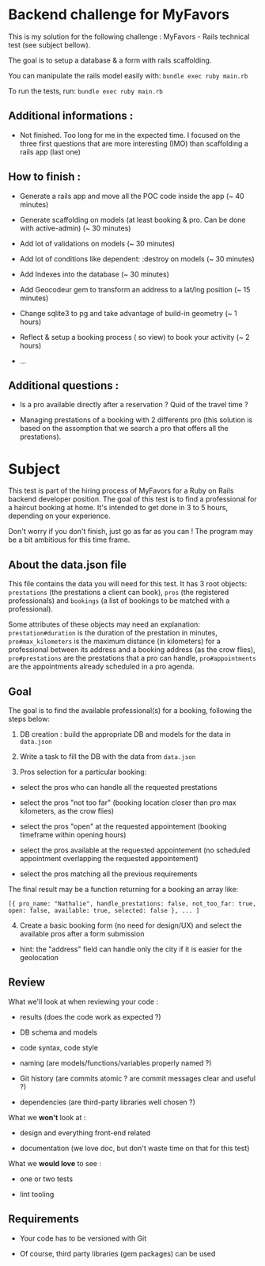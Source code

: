 # Backend challenge for MyFavors

This is my solution for the following challenge : MyFavors - Rails technical test (see subject bellow).

The goal is to setup a database & a form with rails scaffolding.

You can manipulate the rails model easily with: `bundle exec ruby main.rb`

To run the tests, run: `bundle exec ruby main.rb`

## Additional informations : 
	
  * Not finished. Too long for me in the expected time. I focused on the three first questions that are more interesting (IMO) than scaffolding a rails app (last one)

## How to finish :
  
  * Generate a rails app and move all the POC code inside the app (~ 40 minutes)

  * Generate scaffolding on models (at least booking & pro. Can be done with active-admin) (~ 30 minutes)

  * Add lot of validations on models (~ 30 minutes)

  * Add lot of conditions like dependent: :destroy on models (~ 30 minutes)

  * Add Indexes into the database (~ 30 minutes)

  * Add Geocodeur gem to transform an address to a lat/lng position (~ 15 minutes)

  * Change sqlite3 to pg and take advantage of build-in geometry (~ 1 hours)

  * Reflect & setup a booking process ( so view) to book your activity (~ 2 hours)

  * ...


## Additional questions :

* Is a pro available directly after a reservation ? Quid of the travel time ?

* Managing prestations of a booking with 2 differents pro (this solution is based on the assomption that we search a pro that offers all the prestations).




# Subject



This test is part of the hiring process of MyFavors for a Ruby on Rails backend developer position. The goal of this test is to find a professional for a haircut booking at home. It's intended to get done in 3 to 5 hours, depending on your experience.



Don't worry if you don't finish, just go as far as you can ! The program may be a bit ambitious for this time frame.





## About the data.json file



This file contains the data you will need for this test. It has 3 root objects: `prestations` (the prestations a client can book), `pros` (the registered professionals) and `bookings` (a list of bookings to be matched with a professional).



Some attributes of these objects may need an explanation: `prestation#duration` is the duration of the prestation in minutes, `pro#max_kilometers` is the maximum distance (in kilometers) for a professional between its address and a booking address (as the crow flies), `pro#prestations` are the prestations that a pro can handle, `pro#appointments` are the appointments already scheduled in a pro agenda.





## Goal



The goal is to find the available professional(s) for a booking, following the steps below:



1. DB creation : build the appropriate DB and models for the data in `data.json`



2. Write a task to fill the DB with the data from `data.json`



3. Pros selection for a particular booking:



 * select the pros who can handle all the requested prestations

 * select the pros "not too far" (booking location closer than pro max kilometers, as the crow flies)

 * select the pros "open" at the requested appointement (booking timeframe within opening hours)

 * select the pros available at the requested appointement (no scheduled appointment overlapping the requested appointement)

 * select the pros matching all the previous requirements



  The final result may be a function returning for a booking an array like:



  `[{ pro_name: "Nathalie", handle_prestations: false, not_too_far: true,  open: false, available: true, selected: false }, ... ]`



4. Create a basic booking form (no need for design/UX) and select the available pros after a form submission



 * hint: the "address" field can handle only the city if it is easier for the geolocation





## Review



What we'll look at when reviewing your code :



* results (does the code work as expected ?)

* DB schema and models

* code syntax, code style

* naming (are models/functions/variables properly named ?)

* Git history (are commits atomic ? are commit messages clear and useful ?)

* dependencies (are third-party libraries well chosen ?)



What we **won't** look at :



* design and everything front-end related

* documentation (we love doc, but don't waste time on that for this test)



What we **would love** to see :



* one or two tests

* lint tooling



## Requirements



* Your code has to be versioned with Git

* Of course, third party libraries (gem packages) can be used
